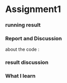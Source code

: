 # Assignment1
### running result


### Report and Discussion
about the code :


### result discussion


### What I learn
